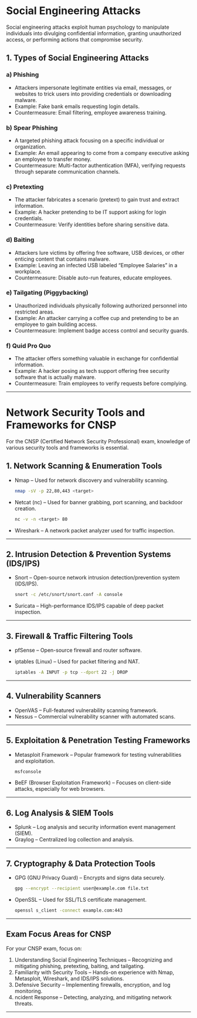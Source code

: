 


# Social Engineering Attacks

Social engineering attacks exploit human psychology to manipulate individuals into divulging confidential information, granting unauthorized access, or performing actions that compromise security.

## 1. Types of Social Engineering Attacks


### a) Phishing

- Attackers impersonate legitimate entities via email, messages, or websites to trick users into providing credentials or downloading malware.
- Example: Fake bank emails requesting login details.
- Countermeasure: Email filtering, employee awareness training.

### b) Spear Phishing

- A targeted phishing attack focusing on a specific individual or organization.
- Example: An email appearing to come from a company executive asking an employee to transfer money.
- Countermeasure: Multi-factor authentication (MFA), verifying requests through separate communication channels.

### c) Pretexting

- The attacker fabricates a scenario (pretext) to gain trust and extract information.
- Example: A hacker pretending to be IT support asking for login credentials.
- Countermeasure: Verify identities before sharing sensitive data.

### d) Baiting

- Attackers lure victims by offering free software, USB devices, or other enticing content that contains malware.
- Example: Leaving an infected USB labeled “Employee Salaries” in a workplace.
- Countermeasure: Disable auto-run features, educate employees.

### e) Tailgating (Piggybacking)

- Unauthorized individuals physically following authorized personnel into restricted areas.
- Example: An attacker carrying a coffee cup and pretending to be an employee to gain building access.
- Countermeasure: Implement badge access control and security guards.

### f) Quid Pro Quo

- The attacker offers something valuable in exchange for confidential information.
- Example: A hacker posing as tech support offering free security software that is actually malware.
- Countermeasure: Train employees to verify requests before complying.

---

# Network Security Tools and Frameworks for CNSP

For the CNSP (Certified Network Security Professional) exam, knowledge of various security tools and frameworks is essential.

## 1. Network Scanning & Enumeration Tools

- Nmap – Used for network discovery and vulnerability scanning.
    
    ```sh
    nmap -sV -p 22,80,443 <target>
    ```
    
- Netcat (nc) – Used for banner grabbing, port scanning, and backdoor creation.
    
    ```sh
    nc -v -n <target> 80
    ```
    
- Wireshark – A network packet analyzer used for traffic inspection.

---

## 2. Intrusion Detection & Prevention Systems (IDS/IPS)

- Snort – Open-source network intrusion detection/prevention system (IDS/IPS).
    
    ```sh
    snort -c /etc/snort/snort.conf -A console
    ```
    
- Suricata – High-performance IDS/IPS capable of deep packet inspection.

---

## 3. Firewall & Traffic Filtering Tools

- pfSense – Open-source firewall and router software.
- iptables (Linux) – Used for packet filtering and NAT.
    
    ```sh
    iptables -A INPUT -p tcp --dport 22 -j DROP
    ```
    

---

## 4. Vulnerability Scanners

- OpenVAS – Full-featured vulnerability scanning framework.
- Nessus – Commercial vulnerability scanner with automated scans.

---

## 5. Exploitation & Penetration Testing Frameworks

- Metasploit Framework – Popular framework for testing vulnerabilities and exploitation.
    
    ```sh
    msfconsole
    ```
    
- BeEF (Browser Exploitation Framework) – Focuses on client-side attacks, especially for web browsers.

---

## 6. Log Analysis & SIEM Tools

- Splunk – Log analysis and security information event management (SIEM).
- Graylog – Centralized log collection and analysis.

---

## 7. Cryptography & Data Protection Tools

- GPG (GNU Privacy Guard) – Encrypts and signs data securely.
    
    ```sh
    gpg --encrypt --recipient user@example.com file.txt
    ```
    
- OpenSSL – Used for SSL/TLS certificate management.
    
    ```sh
    openssl s_client -connect example.com:443
    ```
    

---

## Exam Focus Areas for CNSP

For your CNSP exam, focus on:

1. Understanding Social Engineering Techniques – Recognizing and mitigating phishing, pretexting, baiting, and tailgating.
2. Familiarity with Security Tools – Hands-on experience with Nmap, Metasploit, Wireshark, and IDS/IPS solutions.
3. Defensive Security – Implementing firewalls, encryption, and log monitoring.
4. ncident Response – Detecting, analyzing, and mitigating network threats.


----






